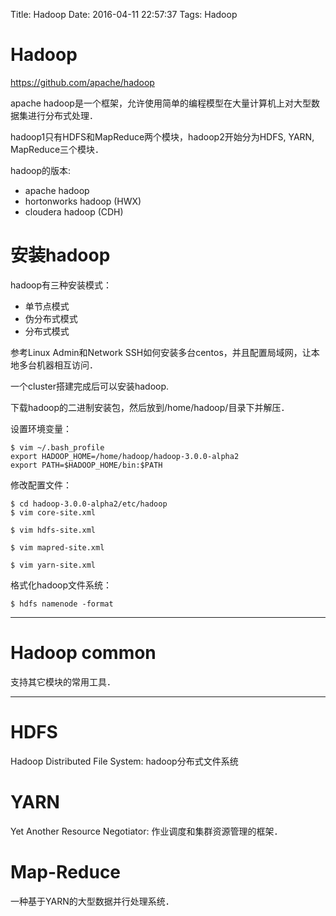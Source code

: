 Title: Hadoop
Date: 2016-04-11 22:57:37
Tags: Hadoop



# Hadoop

<https://github.com/apache/hadoop>

apache hadoop是一个框架，允许使用简单的编程模型在大量计算机上对大型数据集进行分布式处理．

hadoop1只有HDFS和MapReduce两个模块，hadoop2开始分为HDFS, YARN, MapReduce三个模块．

hadoop的版本:

* apache hadoop
* hortonworks hadoop (HWX)
* cloudera hadoop (CDH)

# 安装hadoop

hadoop有三种安装模式：

* 单节点模式
* 伪分布式模式
* 分布式模式

参考Linux Admin和Network SSH如何安装多台centos，并且配置局域网，让本地多台机器相互访问．

一个cluster搭建完成后可以安装hadoop.

下载hadoop的二进制安装包，然后放到/home/hadoop/目录下并解压．

设置环境变量：

    $ vim ~/.bash_profile
    export HADOOP_HOME=/home/hadoop/hadoop-3.0.0-alpha2
    export PATH=$HADOOP_HOME/bin:$PATH

修改配置文件：

    $ cd hadoop-3.0.0-alpha2/etc/hadoop
    $ vim core-site.xml

    $ vim hdfs-site.xml

    $ vim mapred-site.xml

    $ vim yarn-site.xml

格式化hadoop文件系统：

    $ hdfs namenode -format

***

# Hadoop common

支持其它模块的常用工具．

***

# HDFS

Hadoop Distributed File System: hadoop分布式文件系统

# YARN

Yet Another Resource Negotiator: 作业调度和集群资源管理的框架．

# Map-Reduce

一种基于YARN的大型数据并行处理系统．

